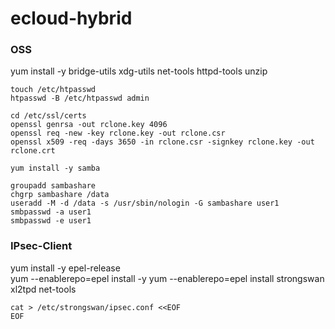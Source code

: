 # ecloud-hybrid
### OSS
yum install -y bridge-utils xdg-utils net-tools  httpd-tools unzip
```
touch /etc/htpasswd
htpasswd -B /etc/htpasswd admin
```

```
cd /etc/ssl/certs
openssl genrsa -out rclone.key 4096
openssl req -new -key rclone.key -out rclone.csr
openssl x509 -req -days 3650 -in rclone.csr -signkey rclone.key -out rclone.crt
```

```
yum install -y samba

groupadd sambashare
chgrp sambashare /data
useradd -M -d /data -s /usr/sbin/nologin -G sambashare user1
smbpasswd -a user1
smbpasswd -e user1
```
### IPsec-Client
yum install -y epel-release  
yum --enablerepo=epel install -y   yum --enablerepo=epel install strongswan xl2tpd net-tools  
```
cat > /etc/strongswan/ipsec.conf <<EOF
EOF
```